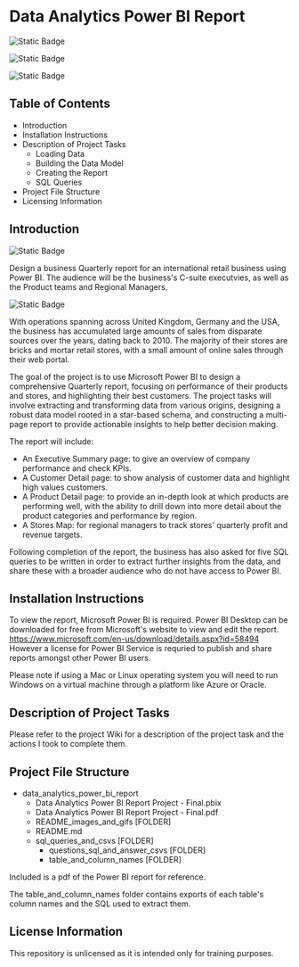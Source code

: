 # Data Analytics Power BI Report

![Static Badge](https://img.shields.io/badge/Data%20Analytics%20Power%20BI%20Report%20for%20an%20International%20Retail%20Business-red)

![Static Badge](https://img.shields.io/badge/A%20Data%20Analysis%20Project%20By-red)

![Static Badge](https://img.shields.io/badge/Giles%20Williams-red)

## Table of Contents

- Introduction
- Installation Instructions
- Description of Project Tasks
    - Loading Data
    - Building the Data Model
    - Creating the Report
    - SQL Queries
- Project File Structure
- Licensing Information

## Introduction

![Static Badge](https://img.shields.io/badge/Project%20Summary-red)

Design a business Quarterly report for an international retail business using Power BI. The audience will be the business's C-suite executvies, as well as the Product teams and Regional Managers.

![Static Badge](https://img.shields.io/badge/Project%20Scope-red)

With operations spanning across United Kingdom, Germany and the USA, the business has accumulated large amounts of sales from disparate sources over the years, dating back to 2010. The majority of their stores are bricks and mortar retail stores, with a small amount of online sales through their web portal.

The goal of the project is to use Microsoft Power BI to design a comprehensive Quarterly report, focusing on performance of their products and stores, and highlighting their best customers. The project tasks will involve extracting and transforming data from various origins, designing a robust data model rooted in a star-based schema, and constructing a multi-page report to provide actionable insights to help better decision making.

The report will include:

- An Executive Summary page: to give an overview of company performance and check KPIs.
- A Customer Detail page: to show analysis of customer data and highlight high values customers.
- A Product Detail page: to provide an in-depth look at which products are performing well, with the ability to drill down into more detail about the product categories and performance by region.
- A Stores Map: for regional managers to track stores' quarterly profit and revenue targets.

Following completion of the report, the business has also asked for five SQL queries to be written in order to extract further insights from the data, and share these with a broader audience who do not have access to Power BI.


## Installation Instructions

To view the report, Microsoft Power BI is required. Power BI Desktop can be downloaded for free from Microsoft's website to view and edit the report.
https://www.microsoft.com/en-us/download/details.aspx?id=58494
However a license for Power BI Service is requried to publish and share reports amongst other Power BI users.

Please note if using a Mac or Linux operating system you will need to run Windows on a virtual machine through a platform like Azure or Oracle.


## Description of Project Tasks

Please refer to the project Wiki for a description of the project task and the actions I took to complete them.

## Project File Structure

 * data_analytics_power_bi_report
   * Data Analytics Power BI Report Project - Final.pbix
   * Data Analytics Power BI Report Project - Final.pdf
   * README_images_and_gifs [FOLDER]
   * README.md
   * sql_queries_and_csvs [FOLDER]
     * questions_sql_and_answer_csvs [FOLDER]
     * table_and_column_names [FOLDER]

Included is a pdf of the Power BI report for reference.

The table_and_column_names folder contains exports of each table's column names and the SQL used to extract them.
   
## License Information
This repository is unlicensed as it is intended only for training purposes.

